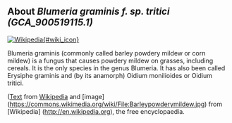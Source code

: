 
About *Blumeria graminis f. sp. tritici (GCA\_900519115.1)* 
--------------------------------------------------------------

[![Wikipedia](/img/wikipedia_logo_v2_en.png){#wiki_icon}](http://en.wikipedia.org/wiki/Blumeria_graminis)

Blumeria graminis (commonly called barley powdery mildew or corn mildew) is a
fungus that causes powdery mildew on grasses, including cereals. It is the only
species in the genus Blumeria. It has also been called Erysiphe graminis and (by
its anamorph) Oidium monilioides or Oidium tritici.

([Text](http://en.wikipedia.org/wiki/Blumeria_graminis) from [Wikipedia](http://en.wikipedia.org/) 
and [image] (https://commons.wikimedia.org/wiki/File:Barleypowderymildew.jpg) from [Wikipedia] (http://en.wikipedia.org), the free encyclopaedia.
